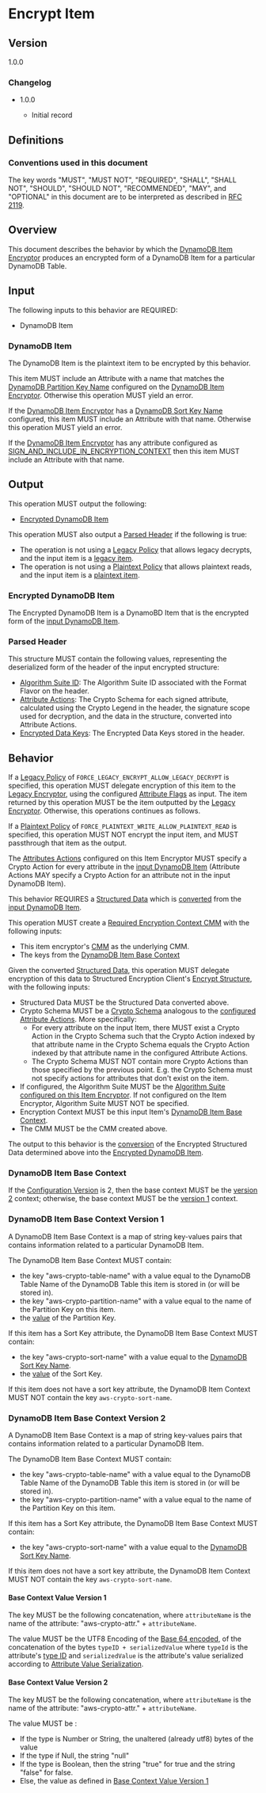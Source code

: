 [//]: # "Copyright Amazon.com Inc. or its affiliates. All Rights Reserved."
[//]: # "SPDX-License-Identifier: CC-BY-SA-4.0"

# Encrypt Item

## Version

1.0.0

### Changelog

- 1.0.0

  - Initial record

## Definitions

### Conventions used in this document

The key words "MUST", "MUST NOT", "REQUIRED", "SHALL", "SHALL NOT", "SHOULD", "SHOULD NOT", "RECOMMENDED", "MAY", and "OPTIONAL"
in this document are to be interpreted as described in [RFC 2119](https://tools.ietf.org/html/rfc2119).

## Overview

This document describes the behavior by which the [DynamoDB Item Encryptor](./ddb-item-encryptor.md)
produces an encrypted form of a DynamoDB Item for a particular DynamoDB Table.

## Input

The following inputs to this behavior are REQUIRED:

- DynamoDB Item

### DynamoDB Item

The DynamoDB Item is the plaintext item to be encrypted by this behavior.

This item MUST include an Attribute with a name that matches the
[DynamoDB Partition Key Name](./ddb-table-encryption-config.md#dynamodb-partition-key-name)
configured on the [DynamoDB Item Encryptor](./ddb-item-encryptor.md).
Otherwise this operation MUST yield an error.

If the [DynamoDB Item Encryptor](./ddb-item-encryptor.md)
has a [DynamoDB Sort Key Name](./ddb-table-encryption-config.md#dynamodb-sort-key-name) configured,
this item MUST include an Attribute with that name.
Otherwise this operation MUST yield an error.

If the [DynamoDB Item Encryptor](./ddb-item-encryptor.md)
has any attribute configured as
[SIGN_AND_INCLUDE_IN_ENCRYPTION_CONTEXT](../structured-encryption/structures.md#contextandsign)
then this item MUST include an Attribute with that name.

## Output

This operation MUST output the following:

- [Encrypted DynamoDB Item](#encrypted-dynamodb-item)

This operation MUST also output a [Parsed Header](#parsed-header) if the following is true:
- The operation is not using a [Legacy Policy](./ddb-table-encryption-config.md#legacy-policy) that allows legacy decrypts,
  and the input item is a [legacy item](#determining-legacy-items).
- The operation is not using a [Plaintext Policy](./ddb-table-encryption-config.md#plaintext-policy) that allows plaintext reads,
  and the input item is a [plaintext item](#determining-plaintext-items).

### Encrypted DynamoDB Item

The Encrypted DynamoDB Item is a DynamoBD Item that is
the encrypted form of the [input DynamoDB Item](#dynamodb-item).

### Parsed Header

This structure MUST contain the following values,
representing the deserialized form of the header of the input encrypted structure:

- [Algorithm Suite ID](./header.md#format-flavor): The Algorithm Suite ID associated with the Format Flavor on the header.
- [Attribute Actions](./ddb-table-encryption-config.md#attribute-actions): The Crypto Schema for each signed attribute,
  calculated using the Crypto Legend in the header, the signature scope used for decryption, and the data in the structure,
  converted into Attribute Actions.
- [Encrypted Data Keys](./header.md#encrypted-data-keys): The Encrypted Data Keys stored in the header.


## Behavior

If a [Legacy Policy](./ddb-table-encryption-config.md#legacy-policy) of
`FORCE_LEGACY_ENCRYPT_ALLOW_LEGACY_DECRYPT` is specified,
this operation MUST delegate encryption of this item to the
[Legacy Encryptor](./ddb-table-encryption-config.md#legacy-encryptor),
using the configured [Attribute Flags](./ddb-table-encryption-config.md) as input.
The item returned by this operation MUST be the item outputted by the
[Legacy Encryptor](./ddb-table-encryption-config.md#legacy-encryptor).
Otherwise, this operations continues as follows.

If a [Plaintext Policy](./ddb-table-encryption-config.md#plaintext-policy) of
`FORCE_PLAINTEXT_WRITE_ALLOW_PLAINTEXT_READ` is specified,
this operation MUST NOT encrypt the input item,
and MUST passthrough that item as the output.

The [Attributes Actions](./ddb-table-encryption-config.md#attribute-actions)
configured on this Item Encryptor MUST specify a Crypto Action
for every attribute in the [input DynamoDB Item](#dynamodb-item)
(Attribute Actions MAY specify a Crypto Action for an attribute not
in the input DynamoDB Item).

This behavior REQUIRES a [Structured Data](../structured-encryption/structures.md#structured-data)
which is [converted](./ddb-item-conversion.md) from the [input DynamoDB Item](#dynamodb-item).

This operation MUST create a
[Required Encryption Context CMM](https://github.com/awslabs/private-aws-encryption-sdk-specification-staging/blob/dafny-verified/framework/required-encryption-context-cmm.md)
with the following inputs:
- This item encryptor's [CMM](./ddb-table-encryption-config.md#cmm) as the underlying CMM.
- The keys from the [DynamoDB Item Base Context](#dynamodb-item-base-context)

Given the converted [Structured Data](../structured-encryption/structures.md#structured-data),
this operation MUST delegate encryption of this data to
Structured Encryption Client's [Encrypt Structure](../structured-encryption/encrypt-structure.md),
with the following inputs:
- Structured Data MUST be the Structured Data converted above.
- Crypto Schema MUST be a [Crypto Schema](../structured-encryption/structures.md#crypto-schema)
  analogous to the [configured Attribute Actions](./ddb-table-encryption-config.md#attribute-actions).
  More specifically:
  - For every attribute on the input Item,
    there MUST exist a Crypto Action in the Crypto Schema
    such that the Crypto Action indexed by that attribute name in the Crypto Schema
    equals the Crypto Action indexed by that attribute name in the configured Attribute Actions.
  - The Crypto Schema MUST NOT contain more Crypto Actions than those specified by the previous point.
    E.g. the Crypto Schema must not specify actions for attributes that don't exist on the item.
- If configured, the Algorithm Suite MUST be the
  [Algorithm Suite configured on this Item Encryptor](./ddb-table-encryption-config.md#algorithm-suite).
  If not configured on the Item Encryptor, Algorithm Suite MUST NOT be specified.
- Encryption Context MUST be this input Item's [DynamoDB Item Base Context](#dynamodb-item-base-context).
- The CMM MUST be the CMM created above.

The output to this behavior is the [conversion](./ddb-item-conversion.md)
of the Encrypted Structured Data determined above
into the [Encrypted DynamoDB Item](#encrypted-dynamodb-item).

### DynamoDB Item Base Context

If the [Configuration Version](./ddb-table-encryption-config.md#configuration-version) is 2,
then the base context MUST be the [version 2](#dynamodb-item-base-context-version-2) context;
otherwise, the base context MUST be the [version 1](#dynamodb-item-base-context-version-1) context.

### DynamoDB Item Base Context Version 1

A DynamoDB Item Base Context is a map of string key-values pairs
that contains information related to a particular DynamoDB Item.

The DynamoDB Item Base Context MUST contain:
  - the key "aws-crypto-table-name" with a value equal to the DynamoDB Table Name of the DynamoDB Table
    this item is stored in (or will be stored in).
  - the key "aws-crypto-partition-name" with a value equal to the name of the Partition Key on this item.
  - the [value](#base-context-value-version-1) of the Partition Key.

If this item has a Sort Key attribute, the DynamoDB Item Base Context MUST contain:
  - the key "aws-crypto-sort-name" with a value equal to the [DynamoDB Sort Key Name](#dynamodb-sort-key-name).
  - the [value](#base-context-value-version-1) of the Sort Key.

If this item does not have a sort key attribute,
the DynamoDB Item Context MUST NOT contain the key `aws-crypto-sort-name`.

### DynamoDB Item Base Context Version 2

A DynamoDB Item Base Context is a map of string key-values pairs
that contains information related to a particular DynamoDB Item.

The DynamoDB Item Base Context MUST contain:
  - the key "aws-crypto-table-name" with a value equal to the DynamoDB Table Name of the DynamoDB Table
    this item is stored in (or will be stored in).
  - the key "aws-crypto-partition-name" with a value equal to the name of the Partition Key on this item.

If this item has a Sort Key attribute, the DynamoDB Item Base Context MUST contain:
  - the key "aws-crypto-sort-name" with a value equal to the [DynamoDB Sort Key Name](#dynamodb-sort-key-name).

If this item does not have a sort key attribute,
the DynamoDB Item Context MUST NOT contain the key `aws-crypto-sort-name`.


#### Base Context Value Version 1

The key MUST be the following concatenation,
where `attributeName` is the name of the attribute:
"aws-crypto-attr." + `attributeName`.

The value MUST be the UTF8 Encoding of the
[Base 64 encoded](https://www.rfc-editor.org/rfc/rfc4648),
of the concatenation of the bytes `typeID + serializedValue`
where `typeId` is the attribute's [type ID](./ddb-attribute-serialization.md#type-id)
and `serializedValue` is the attribute's value serialized according to
[Attribute Value Serialization](./ddb-attribute-serialization.md#attribute-value-serialization).

#### Base Context Value Version 2

The key MUST be the following concatenation,
where `attributeName` is the name of the attribute:
"aws-crypto-attr." + `attributeName`.

The value MUST be :
- If the type is Number or String, the unaltered (already utf8) bytes of the value
- If the type if Null, the string "null"
- If the type is Boolean, then the string "true" for true and the string "false" for false.
- Else, the value as defined in [Base Context Value Version 1](#base-context-value-version-1)
